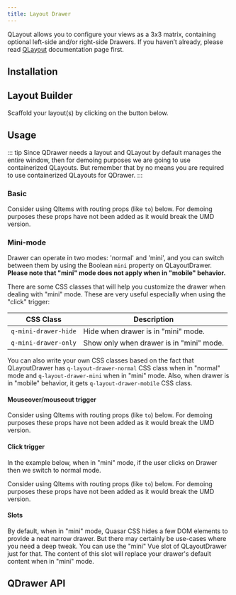 ```yaml
---
title: Layout Drawer
---
```


QLayout allows you to configure your views as a 3x3 matrix, containing optional left-side and/or right-side Drawers. If you haven’t already, please read [QLayout](/layout/layout) documentation page first.

## Installation
<doc-installation components="QDrawer" />

## Layout Builder
Scaffold your layout(s) by clicking on the button below.

<q-btn
  push
  color="primary"
  icon-right="launch"
  label="Layout Builder"
  type="a"
  href="/layout-builder"
  target="_blank"
  rel="noopener noreferrer"
/>

## Usage
::: tip
Since QDrawer needs a layout and QLayout by default manages the entire window, then for demoing purposes we are going to use containerized QLayouts. But remember that by no means you are required to use containerized QLayouts for QDrawer.
:::

### Basic

<doc-example title="Basic" file="QDrawer/Basic" />

Consider using QItems with routing props (like `to`) below. For demoing purposes these props have not been added as it would break the UMD version.

<doc-example title="With navigation menu" file="QDrawer/Menu" />

<doc-example title="Seamless menu" file="QDrawer/MenuSeamless" />

<doc-example title="Header Picture" file="QDrawer/HeaderPicture" />

### Mini-mode

Drawer can operate in two modes: 'normal' and 'mini', and you can switch between them by using the Boolean `mini` property on QLayoutDrawer. **Please note that "mini" mode does not apply when in "mobile" behavior.**

There are some CSS classes that will help you customize the drawer when dealing with "mini" mode. These are very useful especially when using the "click" trigger:

| CSS Class | Description |
| --- | --- |
| `q-mini-drawer-hide` | Hide when drawer is in "mini" mode. |
| `q-mini-drawer-only` | Show only when drawer is in "mini" mode. |

You can also write your own CSS classes based on the fact that QLayoutDrawer has `q-layout-drawer-normal` CSS class when in "normal" mode and `q-layout-drawer-mini` when in "mini" mode. Also, when drawer is in "mobile" behavior, it gets `q-layout-drawer-mobile` CSS class.

#### Mouseover/mouseout trigger

Consider using QItems with routing props (like `to`) below. For demoing purposes these props have not been added as it would break the UMD version.

<doc-example title="Mini-mode with mouseover/mouseout trigger" file="QDrawer/MiniMouseEvents" />

#### Click trigger
In the example below, when in "mini" mode, if the user clicks on Drawer then we switch to normal mode.

Consider using QItems with routing props (like `to`) below. For demoing purposes these props have not been added as it would break the UMD version.

<doc-example title="Mini-mode with click trigger" file="QDrawer/MiniClickEvent" />

#### Slots
By default, when in "mini" mode, Quasar CSS hides a few DOM elements to provide a neat narrow drawer. But there may certainly be use-cases where you need a deep tweak. You can use the "mini" Vue slot of QLayoutDrawer just for that. The content of this slot will replace your drawer's default content when in "mini" mode.

<doc-example title="Mini-mode with slot" file="QDrawer/MiniSlot" />

## QDrawer API
<doc-api file="QDrawer" />
